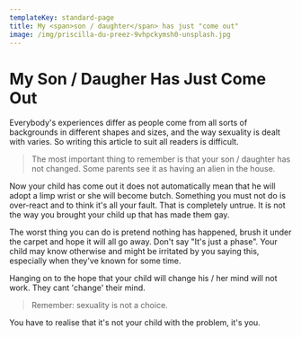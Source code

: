 ```yaml
---
templateKey: standard-page
title: My <span>son / daughter</span> has just "come out"
image: /img/priscilla-du-preez-9vhpckymsh0-unsplash.jpg
---
```

# My Son / Daugher Has Just Come Out

Everybody's experiences differ as people come from all sorts of backgrounds in different shapes and sizes, and the way sexuality is dealt with varies. So writing this article to suit all readers is difficult.

> The most important thing to remember is that your son / daughter has not changed. Some parents see it as having an alien in the house.

Now your child has come out it does not automatically mean that he will adopt a limp wrist or she will become butch. Something you must not do is over-react and to think it's all your fault. That is completely untrue. It is not the way you brought your child up that has made them gay.

The worst thing you can do is pretend nothing has happened, brush it under the carpet and hope it will all go away. Don't say "It's just a phase". Your child may know otherwise and might be irritated by you saying this, especially when they've known for some time.

Hanging on to the hope that your child will change his / her mind will not work. They cant 'change' their mind.

> Remember: sexuality is not a choice.

You have to realise that it's not your child with the problem, it's you.